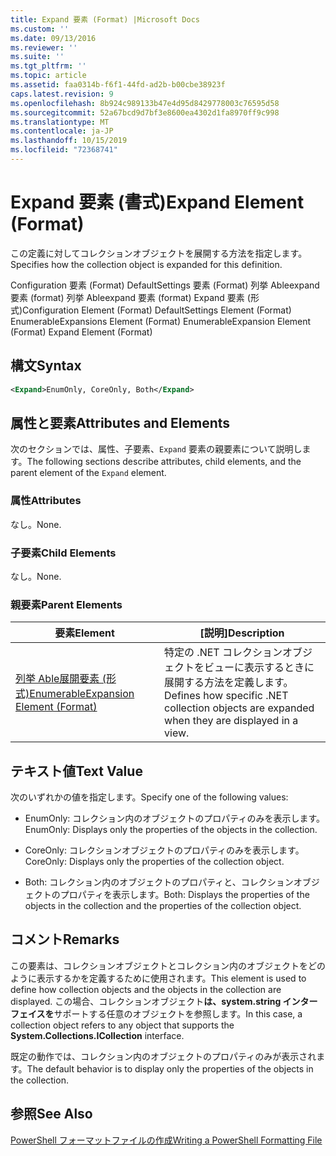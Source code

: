 ```yaml
---
title: Expand 要素 (Format) |Microsoft Docs
ms.custom: ''
ms.date: 09/13/2016
ms.reviewer: ''
ms.suite: ''
ms.tgt_pltfrm: ''
ms.topic: article
ms.assetid: faa0314b-f6f1-44fd-ad2b-b00cbe38923f
caps.latest.revision: 9
ms.openlocfilehash: 8b924c989133b47e4d95d8429778003c76595d58
ms.sourcegitcommit: 52a67bcd9d7bf3e8600ea4302d1fa8970ff9c998
ms.translationtype: MT
ms.contentlocale: ja-JP
ms.lasthandoff: 10/15/2019
ms.locfileid: "72368741"
---
```

# <a name="expand-element-format"></a><span data-ttu-id="87b2b-102">Expand 要素 (書式)</span><span class="sxs-lookup"><span data-stu-id="87b2b-102">Expand Element (Format)</span></span>

<span data-ttu-id="87b2b-103">この定義に対してコレクションオブジェクトを展開する方法を指定します。</span><span class="sxs-lookup"><span data-stu-id="87b2b-103">Specifies how the collection object is expanded for this definition.</span></span>

<span data-ttu-id="87b2b-104">Configuration 要素 (Format) DefaultSettings 要素 (Format) 列挙 Ableexpand 要素 (format) 列挙 Ableexpand 要素 (format) Expand 要素 (形式)</span><span class="sxs-lookup"><span data-stu-id="87b2b-104">Configuration Element (Format) DefaultSettings Element (Format) EnumerableExpansions Element (Format) EnumerableExpansion Element (Format) Expand Element (Format)</span></span>

## <a name="syntax"></a><span data-ttu-id="87b2b-105">構文</span><span class="sxs-lookup"><span data-stu-id="87b2b-105">Syntax</span></span>

```xml
<Expand>EnumOnly, CoreOnly, Both</Expand>
```

## <a name="attributes-and-elements"></a><span data-ttu-id="87b2b-106">属性と要素</span><span class="sxs-lookup"><span data-stu-id="87b2b-106">Attributes and Elements</span></span>

<span data-ttu-id="87b2b-107">次のセクションでは、属性、子要素、`Expand` 要素の親要素について説明します。</span><span class="sxs-lookup"><span data-stu-id="87b2b-107">The following sections describe attributes, child elements, and the parent element of the `Expand` element.</span></span>

### <a name="attributes"></a><span data-ttu-id="87b2b-108">属性</span><span class="sxs-lookup"><span data-stu-id="87b2b-108">Attributes</span></span>

<span data-ttu-id="87b2b-109">なし。</span><span class="sxs-lookup"><span data-stu-id="87b2b-109">None.</span></span>

### <a name="child-elements"></a><span data-ttu-id="87b2b-110">子要素</span><span class="sxs-lookup"><span data-stu-id="87b2b-110">Child Elements</span></span>

<span data-ttu-id="87b2b-111">なし。</span><span class="sxs-lookup"><span data-stu-id="87b2b-111">None.</span></span>

### <a name="parent-elements"></a><span data-ttu-id="87b2b-112">親要素</span><span class="sxs-lookup"><span data-stu-id="87b2b-112">Parent Elements</span></span>

|<span data-ttu-id="87b2b-113">要素</span><span class="sxs-lookup"><span data-stu-id="87b2b-113">Element</span></span>|<span data-ttu-id="87b2b-114">[説明]</span><span class="sxs-lookup"><span data-stu-id="87b2b-114">Description</span></span>|
|-------------|-----------------|
|[<span data-ttu-id="87b2b-115">列挙 Able展開要素 (形式)</span><span class="sxs-lookup"><span data-stu-id="87b2b-115">EnumerableExpansion Element (Format)</span></span>](./enumerableexpansion-element-format.md)|<span data-ttu-id="87b2b-116">特定の .NET コレクションオブジェクトをビューに表示するときに展開する方法を定義します。</span><span class="sxs-lookup"><span data-stu-id="87b2b-116">Defines how specific .NET collection objects are expanded when they are displayed in a view.</span></span>|

## <a name="text-value"></a><span data-ttu-id="87b2b-117">テキスト値</span><span class="sxs-lookup"><span data-stu-id="87b2b-117">Text Value</span></span>

<span data-ttu-id="87b2b-118">次のいずれかの値を指定します。</span><span class="sxs-lookup"><span data-stu-id="87b2b-118">Specify one of the following values:</span></span>

- <span data-ttu-id="87b2b-119">EnumOnly: コレクション内のオブジェクトのプロパティのみを表示します。</span><span class="sxs-lookup"><span data-stu-id="87b2b-119">EnumOnly: Displays only the properties of the objects in the collection.</span></span>

- <span data-ttu-id="87b2b-120">CoreOnly: コレクションオブジェクトのプロパティのみを表示します。</span><span class="sxs-lookup"><span data-stu-id="87b2b-120">CoreOnly: Displays only the properties of the collection object.</span></span>

- <span data-ttu-id="87b2b-121">Both: コレクション内のオブジェクトのプロパティと、コレクションオブジェクトのプロパティを表示します。</span><span class="sxs-lookup"><span data-stu-id="87b2b-121">Both: Displays the properties of the objects in the collection and the properties of the collection object.</span></span>

## <a name="remarks"></a><span data-ttu-id="87b2b-122">コメント</span><span class="sxs-lookup"><span data-stu-id="87b2b-122">Remarks</span></span>

<span data-ttu-id="87b2b-123">この要素は、コレクションオブジェクトとコレクション内のオブジェクトをどのように表示するかを定義するために使用されます。</span><span class="sxs-lookup"><span data-stu-id="87b2b-123">This element is used to define how collection objects and the objects in the collection are displayed.</span></span> <span data-ttu-id="87b2b-124">この場合、コレクションオブジェクト**は、system.string インターフェイスを**サポートする任意のオブジェクトを参照します。</span><span class="sxs-lookup"><span data-stu-id="87b2b-124">In this case, a collection object refers to any object that supports the  **System.Collections.ICollection** interface.</span></span>

<span data-ttu-id="87b2b-125">既定の動作では、コレクション内のオブジェクトのプロパティのみが表示されます。</span><span class="sxs-lookup"><span data-stu-id="87b2b-125">The default behavior is to display only the properties of the objects in the collection.</span></span>

## <a name="see-also"></a><span data-ttu-id="87b2b-126">参照</span><span class="sxs-lookup"><span data-stu-id="87b2b-126">See Also</span></span>

[<span data-ttu-id="87b2b-127">PowerShell フォーマットファイルの作成</span><span class="sxs-lookup"><span data-stu-id="87b2b-127">Writing a PowerShell Formatting File</span></span>](./writing-a-powershell-formatting-file.md)
